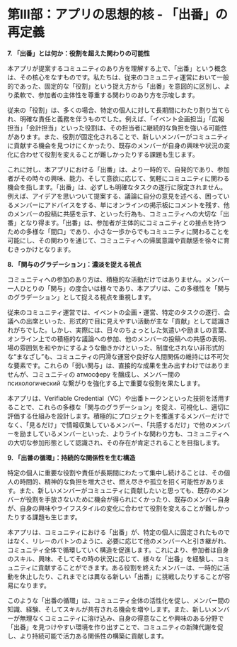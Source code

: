 # **第III部：アプリの思想的核 \- 「出番」の再定義**

**7\. 「出番」とは何か：役割を超えた関わりの可能性**

本アプリが提案するコミュニティのあり方を理解する上で、「出番」という概念は、その核心をなすものです。私たちは、従来のコミュニティ運営において一般的であった、固定的な「役割」という捉え方から「出番」を意図的に区別し、より柔軟で、参加者の主体性を尊重する関わりのあり方を示唆します。

従来の「役割」は、多くの場合、特定の個人に対して長期間にわたり割り当てられ、明確な責任と義務を伴うものでした。例えば、「イベント企画担当」「広報担当」「会計担当」といった役割は、その担当者に継続的な負担を強いる可能性があります。また、役割が固定化されることで、新しいメンバーがコミュニティに貢献する機会を見つけにくかったり、既存のメンバーが自身の興味や状況の変化に合わせて役割を変えることが難しかったりする課題も生じます。

これに対し、本アプリにおける「出番」は、より一時的で、自発的であり、参加者がその時々の興味、能力、そして意欲に応じて、気軽にコミュニティに関わる機会を指します。「出番」は、必ずしも明確なタスクの遂行に限定されません。例えば、アイデアを思いついて提案する、議論に自分の意見を述べる、困っているメンバーにアドバイスをする、単にオンラインの掲示板にコメントを残す、他のメンバーの投稿に共感を示す、といった行為も、コミュニティへの大切な「出番」となり得ます。「出番」は、参加者が主体的にコミュニティとの接点を持つための多様な「間口」であり、小さな一歩からでもコミュニティに関わることを可能にし、その関わりを通じて、コミュニティへの帰属意識や貢献感を徐々に育むきっかけとなります。

**8\. 「関与のグラデーション」：濃淡を捉える視点**

コミュニティへの参加のあり方は、積極的な活動だけではありません。メンバー一人ひとりの「関与」の度合いは様々であり、本アプリは、この多様性を「関与のグラデーション」として捉える視点を重視します。

従来のコミュニティ運営では、イベントの企画・運営、特定のタスクの遂行、会議への出席といった、形式的で目に見えやすい活動が主な「貢献」として認識されがちでした。しかし、実際には、日々のちょっとした気遣いや励ましの言葉、オンライン上での積極的な議論への参加、他のメンバーの投稿への共感の表明、場の雰囲気を和やかにするような働きかけといった、制度化されない非形式的な“まなざし”も、コミュニティの円滑な運営や良好な人間関係の維持には不可欠な要素です。これらの「弱い関与」は、直接的な成果を生み出すわけではありませんが、コミュニティの атмосферу を醸成し、メンバー間の психологический な繋がりを強化する上で重要な役割を果たします。

本アプリは、Verifiable Credential（VC）や出番トークンといった技術を活用することで、これらの多様な「関与のグラデーション」を捉え、可視化し、適切に評価する仕組みを設計します。積極的にプロジェクトを推進するメンバーだけでなく、「見るだけ」で情報収集しているメンバー、「共感するだけ」で他のメンバーを励ましているメンバーといった、よりライトな関わり方も、コミュニティへの大切な参加形態として認識され、その存在が肯定されることを目指します。

**9\. 「出番の循環」：持続的な関係性を生む構造**

特定の個人に重要な役割や責任が長期間にわたって集中し続けることは、その個人の時間的、精神的な負担を増大させ、燃え尽きや孤立を招く可能性があります。また、新しいメンバーがコミュニティに貢献したいと思っても、既存のメンバーが役割を手放さないために機会が得られにくかったり、既存のメンバー自身が、自身の興味やライフスタイルの変化に合わせて役割を変えることが難しかったりする課題も生じます。

本アプリは、コミュニティにおける「出番」が、特定の個人に固定されたものではなく、リレーのバトンのように、必要に応じて他のメンバーへと引き継がれ、コミュニティ全体で循環していく構造を促進します。これにより、参加者は自身のスキル、興味、そしてその時の状況に応じて、様々な「出番」を経験し、コミュニティに貢献することができます。ある役割を終えたメンバーは、一時的に活動を休止したり、これまでとは異なる新しい「出番」に挑戦したりすることが容易になります。

このような「出番の循環」は、コミュニティ全体の活性化を促し、メンバー間の知識、経験、そしてスキルが共有される機会を増やします。また、新しいメンバーが無理なくコミュニティに溶け込み、自身の得意なことや興味のある分野で「出番」を見つけやすい環境を作り出すことで、コミュニティの新陳代謝を促し、より持続可能で活力ある関係性の構築に貢献します。

